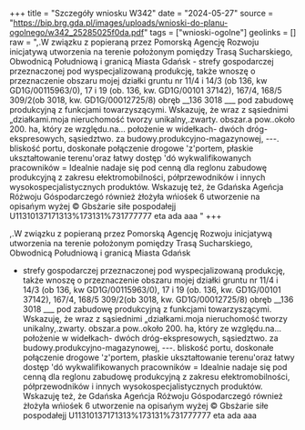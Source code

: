 +++
title = "Szczegóły wniosku W342"
date = "2024-05-27"
source = "https://bip.brg.gda.pl/images/uploads/wnioski-do-planu-ogolnego/w342_25285025f0da.pdf"
tags = ["wnioski-ogolne"]
geolinks = []
raw = ",.W związku z popieraną przez Pomorską Agencję Rozwoju inicjatywą utworzenia na terenie położonym pomiędzy Trasą Sucharskiego, Obwodnicą Południową i granicą Miasta Gdańsk - strefy gospodarczej przeznaczonej pod wyspecjalizowaną produkcję, także wnoszę o przeznaczenie obszaru mojej działki gruntu nr 11/4 i 14/3 (ob 136, kw GD1G/00115963/0), 17 i 19 (ob. 136, kw. GD1G/00101 37142), 167/4, 168/5  309/2(ob 3018, kw. GD1G/00012725/8) obręb __136 3018 ___ pod zabudowę produkcyjną z funkcjami towarzyszącymi. Wskazuję, że wraz z sąsiednimi „działkami.moja nieruchomość tworzy unikalny,.zwarty. obszar.a pow..około 200. ha, który ze względu.na... położenie w widełkach- dwóch dróg-ekspresowych, sąsiedztwo. za budowy.produkcyjno-magazynowej, ---. bliskość portu, doskonałe połączenie drogowe 'z'portem, płaskie ukształtowanie terenu'oraz łatwy dostęp 'dó wykwalifikowanych pracowników = Idealnie nadaje się pod cenną dla reglonu zabudowę produkcyjną z zakresu ełektromobilności, półprzewodników i innych wysokospecjalistycznych produktów. Wskazuję też, że Gdańska Ageńcja Różwoju Góspodarczegó również żłożyła wńiośek 6 utworzenie na opisańym wyżej © Gbsżarie siłe pospodałejj U11310137171313%173131%731777777 eta ada aaa "
+++

,.W związku z popieraną przez Pomorską Agencję Rozwoju inicjatywą utworzenia na terenie
położonym pomiędzy Trasą Sucharskiego, Obwodnicą Południową i granicą Miasta Gdańsk
- strefy gospodarczej przeznaczonej pod wyspecjalizowaną produkcję, także wnoszę o przeznaczenie
obszaru mojej działki gruntu nr 11/4 i 14/3 (ob 136, kw GD1G/00115963/0), 17 i 19 (ob. 136, kw. GD1G/00101 37142),
167/4, 168/5  309/2(ob 3018, kw. GD1G/00012725/8)
obręb __136 3018 ___ pod zabudowę produkcyjną z funkcjami towarzyszącymi. Wskazuję, że wraz z sąsiednimi
„działkami.moja nieruchomość tworzy unikalny,.zwarty. obszar.a pow..około 200. ha, który ze względu.na...
położenie w widełkach- dwóch dróg-ekspresowych, sąsiedztwo. za budowy.produkcyjno-magazynowej, ---.
bliskość portu, doskonałe połączenie drogowe 'z'portem, płaskie ukształtowanie terenu'oraz łatwy dostęp
'dó wykwalifikowanych pracowników = Idealnie nadaje się pod cenną dla reglonu zabudowę produkcyjną
z zakresu ełektromobilności, półprzewodników i innych wysokospecjalistycznych produktów. Wskazuję też,
że Gdańska Ageńcja Różwoju Góspodarczegó również żłożyła wńiośek 6 utworzenie na opisańym wyżej ©
Gbsżarie siłe pospodałejj U11310137171313%173131%731777777 eta ada aaa



